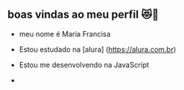 ## boas vindas ao meu perfil 😻💋       
                
- meu nome é Maria Francisa

- Estou estudado na [alura] (https://alura.com.br)

- Estou me desenvolvendo na JavaScript

- 
